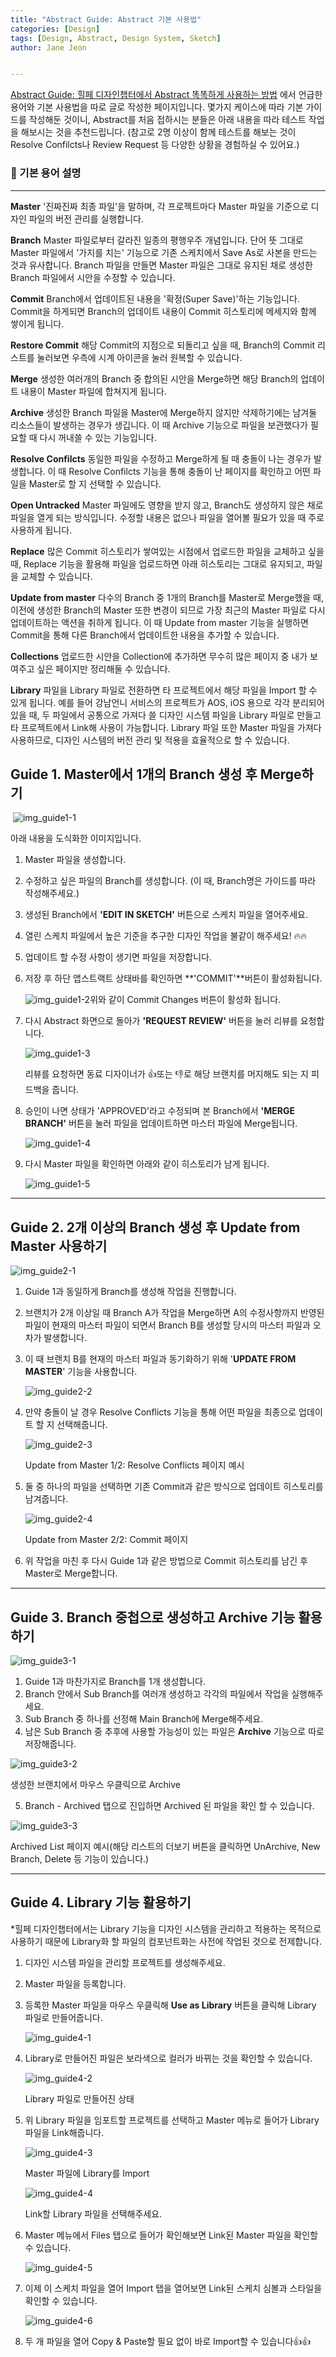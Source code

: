```yaml
---
title: "Abstract Guide: Abstract 기본 사용법"
categories: [Design]
tags: [Design, Abstract, Design System, Sketch]
author: Jane Jeon


---
```


<a href="https://healingpaper.github.io/design/2019/07/08/how-to-use-abstract.html" target="_blank">Abstract Guide: 힐페 디자인챕터에서 Abstract 똑똑하게 사용하는 방법</a> 에서 언급한 용어와 기본 사용법을 따로 글로 작성한 페이지입니다. 몇가지 케이스에 따라 기본 가이드를 작성해둔 것이니, Abstract를 처음 접하시는 분들은 아래 내용을 따라 테스트 작업을 해보시는 것을 추천드립니다. (참고로 2명 이상이 함께 테스트를 해보는 것이 Resolve Confilcts나 Review Request 등 다양한 상황을 경험하실 수 있어요.)

  

  

### **📝 기본 용어 설명**

------

**Master**
'진짜진짜 최종 파일'을 말하며, 각 프로젝트마다 Master 파일을 기준으로 디자인 파일의 버전 관리를 실행합니다.

**Branch**
Master 파일로부터 갈라진 일종의 평행우주 개념입니다. 단어 뜻 그대로 Master 파일에서 '가지를 치는' 기능으로 기존 스케치에서 Save As로 사본을 만드는 것과 유사합니다. Branch 파일을 만들면 Master 파일은 그대로 유지된 채로 생성한 Branch 파일에서 시안을 수정할 수 있습니다.

**Commit**
Branch에서 업데이트된 내용을 '확정(Super Save)'하는 기능입니다. Commit을 하게되면 Branch의 업데이트 내용이 Commit 히스토리에 메세지와 함께 쌓이게 됩니다.

**Restore Commit**
해당 Commit의 지점으로 되돌리고 싶을 때, Branch의 Commit 리스트를 눌러보면 우측에 시계 아이콘을 눌러 원복할 수 있습니다.

**Merge**
생성한 여러개의 Branch 중 합의된 시안을 Merge하면 해당 Branch의 업데이트 내용이 Master 파일에 합쳐지게 됩니다.

**Archive**
생성한 Branch 파일을 Master에 Merge하지 않지만 삭제하기에는 남겨둘 리소스들이 발생하는 경우가 생깁니다. 이 때 Archive 기능으로 파일을 보관했다가 필요할 때 다시 꺼내쓸 수 있는 기능입니다.

**Resolve Confilcts**
동일한 파일을 수정하고 Merge하게 될 때 충돌이 나는 경우가 발생합니다. 이 때 Resolve Confilcts 기능을 통해 충돌이 난 페이지를 확인하고 어떤 파일을 Master로 할 지 선택할 수 있습니다.

**Open Untracked**
Master 파일에도 영향을 받지 않고, Branch도 생성하지 않은 채로 파일을 열게 되는 방식입니다. 수정할 내용은 없으나 파일을 열어볼 필요가 있을 때 주로 사용하게 됩니다.

**Replace**
많은 Commit 히스토리가 쌓여있는 시점에서 업로드한 파일을 교체하고 싶을 때, Replace 기능을 활용해 파일을 업로드하면 아래 히스토리는 그대로 유지되고, 파일을 교체할 수 있습니다.

**Update from master**
다수의 Branch 중 1개의 Branch를 Master로 Merge했을 때, 이전에 생성한 Branch의 Master 또한 변경이 되므로 가장 최근의 Master 파일로 다시 업데이트하는 액션을 취하게 됩니다. 이 때 Update from master 기능을 실행하면 Commit을 통해 다른 Branch에서 업데이트한 내용을 추가할 수 있습니다.

**Collections**
업로드한 시안을 Collection에 추가하면 무수히 많은 페이지 중 내가 보여주고 싶은 페이지만 정리해둘 수 있습니다.

**Library**
파일을 Library 파일로 전환하면 타 프로젝트에서 해당 파일을 Import 할 수 있게 됩니다. 예를 들어 강남언니 서비스의 프로젝트가 AOS, iOS 용으로 각각 분리되어 있을 때, 두 파일에서 공통으로 가져다 쓸 디자인 시스템 파일을 Library 파일로 만들고 타 프로젝트에서 Link해 사용이 가능합니다. Library 파일 또한 Master 파일을 가져다 사용하므로, 디자인 시스템의 버전 관리 및 적용을 효율적으로 할 수 있습니다.

  

  

<div id="guide1">
  <h2 style="font-weight: bold;">
    Guide 1. Master에서 1개의 Branch 생성 후 Merge하기
  </h2>
</div>

​	![img_guide1-1](/assets/images/jane/abstract/guide1/img_guide1-1.png)

아래 내용을 도식화한 이미지입니다.

1. Master 파일을 생성합니다.

2. 수정하고 싶은 파일의 Branch를 생성합니다. (이 때, Branch명은 가이드를 따라 작성해주세요.)

3. 생성된 Branch에서 **'EDIT IN SKETCH'** 버튼으로 스케치 파일을 열어주세요.

4. 열린 스케치 파일에서 높은 기준을 추구한 디자인 작업을 불같이 해주세요! 🔥🔥

5. 업데이트 할 수정 사항이 생기면 파일을 저장합니다.

6. 저장 후 하단 앱스트랙트 상태바를 확인하면 **'COMMIT'**버튼이 활성화됩니다.

   ![img_guide1-2](/assets/images/jane/abstract/guide1/img_guide1-2.png)위와 같이 Commit Changes 버튼이 활성화 됩니다. 

     

7. 다시 Abstract 화면으로 돌아가 **'REQUEST REVIEW'** 버튼을 눌러 리뷰를 요청합니다.

   ![img_guide1-3](/assets/images/jane/abstract/guide1/img_guide1-3.png)

   리뷰를 요청하면 동료 디자이너가 👍또는 👎로 해당 브랜치를 머지해도 되는 지 피드백을 줍니다.  

     

8. 승인이 나면 상태가 'APPROVED'라고 수정되며 본 Branch에서 **'MERGE BRANCH'** 버튼을 눌러 파일을 업데이트하면 마스터 파일에 Merge됩니다.

   ![img_guide1-4](/assets/images/jane/abstract/guide1/img_guide1-4.png)

9. 다시 Master 파일을 확인하면 아래와 같이 히스토리가 남게 됩니다.

   ![img_guide1-5](/assets/images/jane/abstract/guide1/img_guide1-5.png)

<hr>

  

  

<div id="guide2">
  <h2 style="font-weight: bold;">
    Guide 2. 2개 이상의 Branch 생성 후 Update from Master 사용하기
  </h2>
</div>

![img_guide2-1](/assets/images/jane/abstract/guide2/img_guide2-1.png)

1. Guide 1과 동일하게 Branch를 생성해 작업을 진행합니다.

2. 브랜치가 2개 이상일 때 Branch A가 작업을 Merge하면 A의 수정사항까지 반영된 파일이 현재의 마스터 파일이 되면서 Branch B를 생성할 당시의 마스터 파일과 오차가 발생합니다.

3. 이 때 브랜치 B를 현재의 마스터 파일과 동기화하기 위해 '**UPDATE FROM MASTER**' 기능을 사용합니다.

   ![img_guide2-2](/assets/images/jane/abstract/guide2/img_guide2-2.png)

4. 만약 충돌이 날 경우 Resolve Conflicts 기능을 통해 어떤 파일을 최종으로 업데이트 할 지 선택해줍니다.

   ![img_guide2-3](/assets/images/jane/abstract/guide2/img_guide2-3.png)

   Update from Master 1/2: Resolve Conflicts 페이지 예시

     

5. 둘 중 하나의 파일을 선택하면 기존 Commit과 같은 방식으로 업데이트 히스토리를 남겨줍니다.

   ![img_guide2-4](/assets/images/jane/abstract/guide2/img_guide2-4.png)

   Update from Master 2/2: Commit 페이지 

     

6. 위 작업을 마친 후 다시 Guide 1과 같은 방법으로 Commit 히스토리를 남긴 후 Master로 Merge합니다.

<hr>

  

  

<div id="guide3">
  <h2 style="font-weight: bold;">
    Guide 3. Branch 중첩으로 생성하고 Archive 기능 활용하기
  </h2>
</div>

![img_guide3-1](/assets/images/jane/abstract/guide3/img_guide3-1.png)

1. Guide 1과 마찬가지로 Branch를 1개 생성합니다.
2. Branch 안에서 Sub Branch를 여러개 생성하고 각각의 파일에서 작업을 실행해주세요.
3. Sub Branch 중 하나를 선정해 Main Branch에 Merge해주세요.
4. 남은 Sub Branch 중 추후에 사용할 가능성이 있는 파일은 **Archive** 기능으로 따로 저장해줍니다.

![img_guide3-2](/assets/images/jane/abstract/guide3/img_guide3-2.png)

생성한 브랜치에서 마우스 우클릭으로 Archive

  

5. Branch - Archived 탭으로 진입하면 Archived 된 파일을 확인 할 수 있습니다.

![img_guide3-3](/assets/images/jane/abstract/guide3/img_guide3-3.png)

Archived List 페이지 예시(해당 리스트의 더보기 버튼을 클릭하면 UnArchive, New Branch, Delete 등 기능이 있습니다.)

<hr>

  

  

<div id="guide4">
  <h2 style="font-weight: bold;">
    Guide 4. Library 기능 활용하기
  </h2>
</div>

*힐페 디자인챕터에서는 Library 기능을 디자인 시스템을 관리하고 적용하는 목적으로 사용하기 때문에 Library화 할 파일의 컴포넌트화는 사전에 작업된 것으로 전제합니다.

1. 디자인 시스템 파일을 관리할 프로젝트를 생성해주세요.

2. Master 파일을 등록합니다.

3. 등록한 Master 파일을 마우스 우클릭해 **Use as Library** 버튼을 클릭해 Library 파일로 만들어줍니다.

   ![img_guide4-1](/assets/images/jane/abstract/guide4/img_guide4-1.png)

4. Library로 만들어진 파일은 보라색으로 컬러가 바뀌는 것을 확인할 수 있습니다.

   ![img_guide4-2](/assets/images/jane/abstract/guide4/img_guide4-2.png)

   Library 파일로 만들어진 상태

     

5. 위 Library 파일을 임포트할 프로젝트를 선택하고 Master 메뉴로 들어가 Library 파일을 Link해줍니다.

   ![img_guide4-3](/assets/images/jane/abstract/guide4/img_guide4-3.png)

   Master 파일에 Library를 Import

   ![img_guide4-4](/assets/images/jane/abstract/guide4/img_guide4-4.png)

   Link할 Library 파일을 선택해주세요.

     

6. Master 메뉴에서 Files 탭으로 들어가 확인해보면 Link된 Master 파일을 확인할 수 있습니다.

   ![img_guide4-5](/assets/images/jane/abstract/guide4/img_guide4-5.png)

7. 이제 이 스케치 파일을 열어 Import 탭을 열어보면 Link된 스케치 심볼과 스타일을 확인할 수 있습니다.

   ![img_guide4-6](/assets/images/jane/abstract/guide4/img_guide4-6.png)

8. 두 개 파일을 열어 Copy & Paste할 필요 없이 바로 Import할 수 있습니다👍👍
